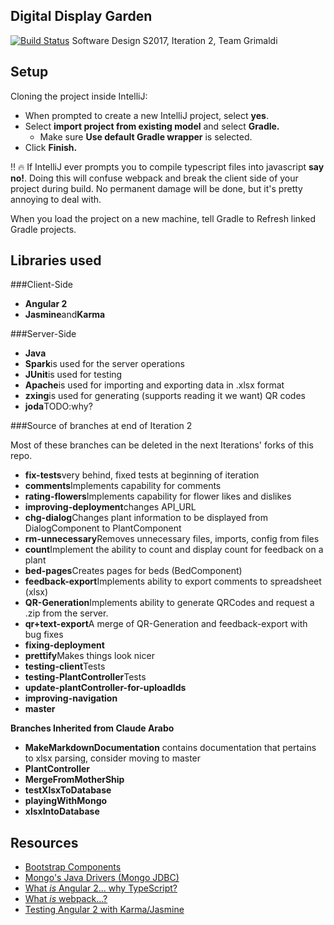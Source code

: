 ## Digital Display Garden
[![Build Status](https://travis-ci.org/UMM-CSci-3601-S17/digital-display-garden-iteration-2-grimaldi.svg?branch=master)](https://travis-ci.org/UMM-CSci-3601-S17/digital-display-garden-iteration-2-grimaldi)
Software Design S2017, Iteration 2, Team Grimaldi 

## Setup

Cloning the project inside IntelliJ:

- When prompted to create a new IntelliJ project, select **yes**.
- Select **import project from existing model** and select **Gradle.**
  - Make sure **Use default Gradle wrapper** is selected.
- Click **Finish.**

:bangbang: :fire: If IntelliJ ever prompts you to compile typescript files into
javascript **say no!**. Doing this will confuse webpack and break the client
side of your project during build. No permanent damage will be done, but it's
pretty annoying to deal with.

When you load the project on a new machine, tell Gradle to Refresh linked Gradle projects.

## Libraries used
###Client-Side
* **Angular 2**
* **Jasmine**and**Karma** 

###Server-Side
* **Java**
* **Spark**is used for the server operations
* **JUnit**is used for testing
* **Apache**is used for importing and exporting data in .xlsx format
* **zxing**is used for generating (supports reading it we want) QR codes
* **joda**TODO:why?

###Source of branches at end of Iteration 2 

Most of these branches can be deleted in the next Iterations' forks of this repo.

* **fix-tests**very behind, fixed tests at beginning of iteration
* **comments**Implements capability for comments
* **rating-flowers**Implements capability for flower likes and dislikes
* **improving-deployment**changes API_URL
* **chg-dialog**Changes plant information to be displayed from DialogComponent to PlantComponent
* **rm-unnecessary**Removes unnecessary files, imports, config from files
* **count**Implement the ability to count and display count for feedback on a plant
* **bed-pages**Creates pages for beds (BedComponent)
* **feedback-export**Implements ability to export comments to spreadsheet (xlsx)
* **QR-Generation**Implements ability to generate QRCodes and request a .zip from the server.
* **qr+text-export**A merge of QR-Generation and feedback-export with bug fixes  
* **fixing-deployment**
* **prettify**Makes things look nicer
* **testing-client**Tests
* **testing-PlantController**Tests
* **update-plantController-for-uploadIds**
* **improving-navigation**
* **master**

**Branches Inherited from Claude Arabo**

* **MakeMarkdownDocumentation** contains documentation that pertains to xlsx parsing, consider moving to master 
* **PlantController**
* **MergeFromMotherShip**
* **testXlsxToDatabase**
* **playingWithMongo**
* **xlsxIntoDatabase**


## Resources

- [Bootstrap Components][bootstrap]
- [Mongo's Java Drivers (Mongo JDBC)][mongo-jdbc]
- [What _is_ Angular 2... why TypeScript?][angular-2]
- [What _is_ webpack...?][whats-webpack]
- [Testing Angular 2 with Karma/Jasmine][angular2-karma-jasmine]

[angular-2]: https://www.infoq.com/articles/Angular2-TypeScript-High-Level-Overview
[angular2-karma-jasmine]: http://twofuckingdevelopers.com/2016/01/testing-angular-2-with-karma-and-jasmine/
[labtasks]: LABTASKS.md
[travis]: https://travis-ci.org/
[whats-webpack]: https://webpack.github.io/docs/what-is-webpack.html
[bootstrap]: https://getbootstrap.com/components/ 
[mongo-jdbc]: https://docs.mongodb.com/ecosystem/drivers/java/ 
